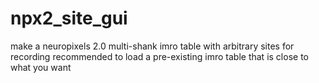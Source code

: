 # npx2_site_gui
make a neuropixels 2.0 multi-shank imro table with arbitrary sites for recording 
recommended to load a pre-existing imro table that is close to what you want 
